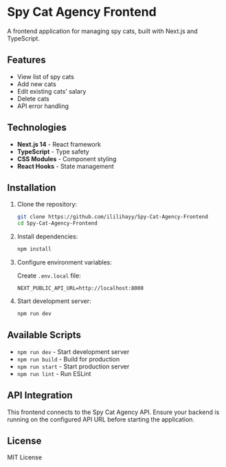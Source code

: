 # Spy Cat Agency Frontend

A frontend application for managing spy cats, built with Next.js and TypeScript.

## Features

- View list of spy cats
- Add new cats
- Edit existing cats' salary
- Delete cats
- API error handling

## Technologies

- **Next.js 14** - React framework
- **TypeScript** - Type safety
- **CSS Modules** - Component styling
- **React Hooks** - State management

## Installation

1. Clone the repository:
   ```bash
   git clone https://github.com/ililihayy/Spy-Cat-Agency-Frontend
   cd Spy-Cat-Agency-Frontend
   ```

2. Install dependencies:
   ```bash
   npm install
   ```

3. Configure environment variables:
   
   Create `.env.local` file:
   ```env
   NEXT_PUBLIC_API_URL=http://localhost:8000
   ```

4. Start development server:
   ```bash
   npm run dev
   ```

## Available Scripts

- `npm run dev` - Start development server
- `npm run build` - Build for production
- `npm run start` - Start production server
- `npm run lint` - Run ESLint

## API Integration

This frontend connects to the Spy Cat Agency API. Ensure your backend is running on the configured API URL before starting the application.

## License

MIT License
